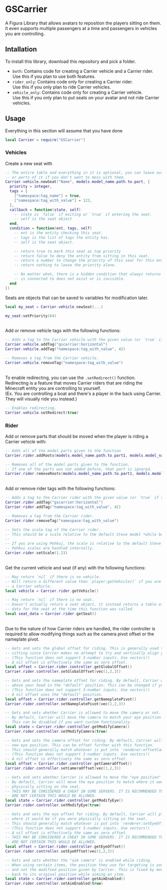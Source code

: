 # GSCarrier

A Figura Library that allows avatars to reposition the players sitting on them. It even supports multiple passengers at
a time and passengers in vehicles you are controlling.


## Intallation

To install this library, download this repository and pick a folder.
* `both`: Contains code for creating a Carrier vehicle and a Carrier rider.  
  Use this if you plan to use both features.
* `rider_only`: Contains code only for creating a Carrier rider.  
  Use this if you only plan to ride Carrier vehicles.
* `vehicle_only`: Contains code only for creating a Carrier vehicle.  
  Use this if you only plan to put seats on your avatar and not ride Carrier vehicles.


## Usage

Everything in this section will assume that you have done
```lua
local Carrier = require("GSCarrier")
```


### Vehicles

Create a new seat with
```lua
-- The entire table and everything in it is optional, you can leave out the entire table 
-- or parts of it if you don't want to mess with them.
Carrier.vehicle.newSeat("Name", models.model_name.path.to.part, {
  priority = integer,
  tags = {
    ["namespace:tag_name"] = true,
    ["namespace:tag_with_value"] = 123,
  },
  callback = function(state, self)
    -- state is `false` if exiting or `true` if entering the seat.
    -- self is the seat object
  end,
  condition = function(ent, tags, self)
    -- ent is the entity checking this seat.
    -- tags is the list of tags the entity has.
    -- self is the seat object.

    -- return true to mark this seat as top priority
    -- return false to deny the entity from sitting in this seat.
    -- return a number to change the priority of this sear for this entity.
    -- return nothing to leave the priority alone.

    -- No matter what, there is a hidden condition that always returns `false` if the part this seat
    -- is connected to does not exist or is invisible.
  end
})
```
Seats are objects that can be saved to variables for modification later.
```lua
local my_seat = Carrier.vehicle.newSeat(...)

my_seat:setPriority(64)
```
&nbsp;  
Add or remove vehicle tags with the following functions:
```lua
-- Adds a tag to the Carrier vehicle with the given value (or `true` if there is none)
Carrier.vehicle.addTag("gscarrier:horizontal")
Carrier.vehicle.addTag("namespace:tag_with_value", 42)

-- Removes a tag from the Carrier vehicle.
Carrier.vehicle.removeTag("namespace:tag_with_value")
```
&nbsp;  
To enable redirecting, you can use the `.setRedirect()` function.  
Redirecting is a feature that moves Carrier riders that are riding the Minecraft entity you are controlling to
yourself.  
(Ex. You are controlling a boat and there's a player in the back using Carrier. They will visually ride you instead.)
```lua
-- Enables redirecting.
Carrier.vehicle.setRedirect(true)
```


### Rider

Add or remove parts that should be moved when the player is riding a Carrier vehicle with:
```lua
-- Adds all of the model parts given to the function
Carrier.rider.addRoots(models.model_name.path.to.part1, models.model_name.path.to.part2, etc.)

-- Removes all of the model parts given to the function.
-- If one of the parts was not added before, that part is ignored.
Carrier.rider.removeRoots(models.model_name.path.to.part1, models.model_name.path.to.part2, etc.)
```
&nbsp;  
Add or remove rider tags with the following functions:
```lua
-- Adds a tag to the Carrier rider with the given value (or `true` if there is none)
Carrier.rider.addTag("gscarrier:horizontal")
Carrier.rider.addTag("namespace:tag_with_value", 42)

-- Removes a tag from the Carrier rider.
Carrier.rider.removeTag("namespace:tag_with_value")

-- Sets the scale tag of the Carrier rider.
-- This should be a scale relative to the default Steve model *while both you and the Steve are sitting*.
--
-- If you are using Pehkui, the scale is relative to the default Steve model with the same pehkui scale.
-- Pehkui scales are handled internally.
Carrier.rider.setScale(1.23)
```
&nbsp;  
Get the current vehicle and seat (if any) with the following functions:
```lua
-- May return `nil` if there is no vehicle.
-- Will return a different value than `player:getVehicle()` if you are being redirected by
-- a Carrier vehicle.
local vehicle = Carrier.rider.getVehicle()

-- May return `nil` if there is no seat.
-- Doesn't actually return a seat object, it instead returns a table of
-- data for the seat at the time this function was called.
local seat_data = Carrier.rider.getSeat()
```
&nbsp;  
Due to the nature of how Carrier riders are handled, the rider controller is required to allow modifying things such as
the camera pivot offset or the nameplate pivot.
```lua
-- Gets and sets the global offset for riding. This is generally used to fix floating avatars when
-- sitting since Carrier makes no attempt to try and vertically align your avatar to the seat.
-- (This function does not support 3-number inputs. Use vectors!)
-- A nil offset is effectively the same as zero offset.
local offset = Carrier.rider.controller.getGlobalOffset()
Carrier.rider.controller.setGlobalOffset(vec(1,2,3))

-- Gets and sets the nameplate offset for riding. By default, Carrier will place the nameplate just
-- above your head in the "default" position. This can be changed if your avatar uses its own offset.
-- (This function does not support 3-number inputs. Use vectors!)
-- A nil offset uses the "default" position.
local offset = Carrier.rider.controller.getNameplatePivot()
Carrier.rider.controller.setNameplatePivot(vec(1,2,3))

-- Gets and sets whether Carrier is allowed to move the camera or not.
-- By default, Carrier will move the camera to match your eye position at the seat you are in.
-- This can be disabled if you want custom functionality.
local state = Carrier.rider.controller.getModifyCamera()
Carrier.rider.controller.setModifyCamera(true)

-- Gets and sets the camera offset for riding. By default, Carrier will place the camera in your
-- new eye position. This can be offset further with this function.
-- This should generally match whatever is put into `renderer:offsetCameraPivot()`.
-- (This function does not support 3-number inputs. Use vectors!)
-- A nil offset is effectively the same as zero offset.
local offset = Carrier.rider.controller.getCameraOffset()
Carrier.rider.controller.setCameraOffset(vec(1,2,3))

-- Gets and sets whether Carrier is allowed to move the "eye position" or not.
-- By default, Carrier will move the eye position to match where it would be if you were
-- physically sitting on the seat.
-- THIS MAY BE CONSIDERED A CHEAT IN SOME SERVERS. IT IS RECOMMENDED TO DISABLE THIS IF YOU
-- ARE NOT CERTAIN THIS WOULD BE ALLOWED.
local state = Carrier.rider.controller.getModifyEye()
Carrier.rider.controller.setModifyEye(true)

-- Gets and sets the eye offset for riding. By default, Carrier will place the eye position
-- where it would be if you were physically sitting on the seat.
-- This should generally match whatever is put into `renderer:setEyeOffset()`.
-- (This function does not support 3-number inputs. Use vectors!)
-- A nil offset is effectively the same as zero offset.
-- THIS MAY BE CONSIDERED A CHEAT IN SOME SERVERS. IT IS RECOMMENDED TO DISABLE THIS IF YOU
-- ARE NOT CERTAIN THIS WOULD BE ALLOWED.
local offset = Carrier.rider.controller.getEyeOffset()
Carrier.rider.controller.setEyeOffset(vec(1,2,3))

-- Gets and sets whether the "aim camera" is enabled while riding.
-- When using certain items, the position they use for targeting is your default position
-- and not the modified position given by Carrier. This is fixed by moving your camera
-- back to its original position while aiming an item.
local state = Carrier.rider.controller.getAimEnabled()
Carrier.rider.controller.setAimEnabled(true)
